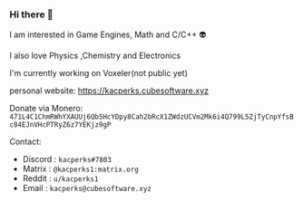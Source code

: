 ### Hi there 👋
I am interested in Game Engines, Math and C/C++ 👽

I also love Physics ,Chemistry and Electronics

I'm currently working on Voxeler(not public yet)

personal website: https://kacperks.cubesoftware.xyz

Donate via Monero: ` 471L4C1ChmRWhYXAUUj6Qb5HcYDpy8Cah2bRcX1ZWdzUCVm2Mk6i4Q799L5ZjTyCnpYfsBc84EJnVHcPTRyZ6z7YEKjz9gP `

Contact:
* Discord : `kacperks#7803`
* Matrix : ` @kacperks1:matrix.org `
* Reddit : ` u/kacperks1 `
* Email : `kacperks@cubesoftware.xyz`
